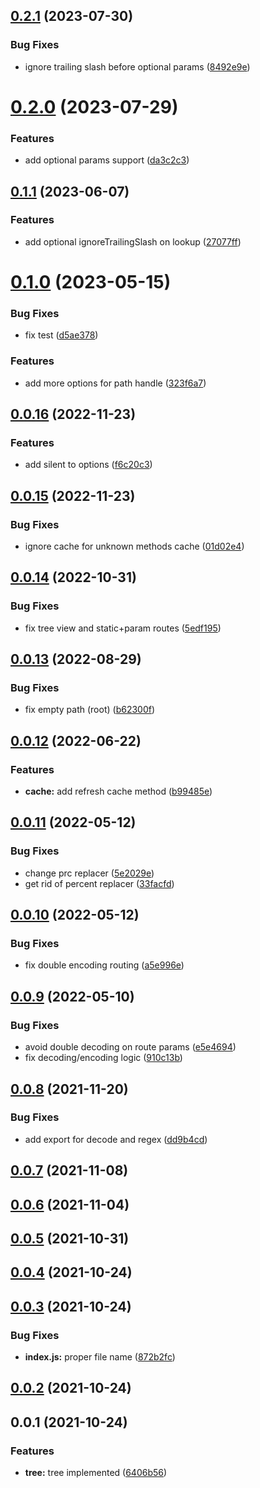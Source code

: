## [0.2.1](https://github.com/prostojs/router/compare/v0.2.0...v0.2.1) (2023-07-30)


### Bug Fixes

* ignore trailing slash before optional params ([8492e9e](https://github.com/prostojs/router/commit/8492e9e93c3ca2342aee64aef25b753c853640eb))



# [0.2.0](https://github.com/prostojs/router/compare/v0.1.1...v0.2.0) (2023-07-29)


### Features

* add optional params support ([da3c2c3](https://github.com/prostojs/router/commit/da3c2c3152d41ef8556bdf01b684856b1d3427b5))



## [0.1.1](https://github.com/prostojs/router/compare/v0.1.0...v0.1.1) (2023-06-07)


### Features

* add optional ignoreTrailingSlash on lookup ([27077ff](https://github.com/prostojs/router/commit/27077ff041d88aa1facf83fbcca261fbbe100fa5))



# [0.1.0](https://github.com/prostojs/router/compare/v0.0.16...v0.1.0) (2023-05-15)


### Bug Fixes

* fix test ([d5ae378](https://github.com/prostojs/router/commit/d5ae3787aee3a4e62b267d0eb2b911692345e4e5))


### Features

* add more options for path handle ([323f6a7](https://github.com/prostojs/router/commit/323f6a70d7ecbff57baf07cca2dd6b641454eaf7))



## [0.0.16](https://github.com/prostojs/router/compare/v0.0.15...v0.0.16) (2022-11-23)


### Features

* add silent to options ([f6c20c3](https://github.com/prostojs/router/commit/f6c20c3af82a6e3b95b355199252dc782939213f))



## [0.0.15](https://github.com/prostojs/router/compare/v0.0.14...v0.0.15) (2022-11-23)


### Bug Fixes

* ignore cache for unknown methods cache ([01d02e4](https://github.com/prostojs/router/commit/01d02e4d9315c7dc2aa0b404abb522404c82f5e3))



## [0.0.14](https://github.com/prostojs/router/compare/v0.0.13...v0.0.14) (2022-10-31)


### Bug Fixes

* fix tree view and static+param routes ([5edf195](https://github.com/prostojs/router/commit/5edf195bcab77e731a5613fb6e75a757dee3adbc))



## [0.0.13](https://github.com/prostojs/router/compare/v0.0.12...v0.0.13) (2022-08-29)


### Bug Fixes

* fix empty path (root) ([b62300f](https://github.com/prostojs/router/commit/b62300fbbb5077d2c5b33b586948eabf3a9fa986))



## [0.0.12](https://github.com/prostojs/router/compare/v0.0.11...v0.0.12) (2022-06-22)


### Features

* **cache:** add refresh cache method ([b99485e](https://github.com/prostojs/router/commit/b99485ec74648f08e8d5a55bf67c3b79acbc9667))



## [0.0.11](https://github.com/prostojs/router/compare/v0.0.10...v0.0.11) (2022-05-12)


### Bug Fixes

* change prc replacer ([5e2029e](https://github.com/prostojs/router/commit/5e2029e0a8f803adfca582356c30b5b3fe5216ca))
* get rid of percent replacer ([33facfd](https://github.com/prostojs/router/commit/33facfdba574125c1bf77c6411eb39505dc759c1))



## [0.0.10](https://github.com/prostojs/router/compare/v0.0.9...v0.0.10) (2022-05-12)


### Bug Fixes

* fix double encoding routing ([a5e996e](https://github.com/prostojs/router/commit/a5e996e0d04410bf4d8520f8a8a6cb29cb5a42ea))



## [0.0.9](https://github.com/prostojs/router/compare/v0.0.8...v0.0.9) (2022-05-10)


### Bug Fixes

* avoid double decoding on route params ([e5e4694](https://github.com/prostojs/router/commit/e5e46940b0af2846a5d4464b243be7381fa4fe4d))
* fix decoding/encoding logic ([910c13b](https://github.com/prostojs/router/commit/910c13b037c753813dca04eac8007ef6ab983902))



## [0.0.8](https://github.com/prostojs/router/compare/v0.0.7...v0.0.8) (2021-11-20)


### Bug Fixes

* add export for decode and regex ([dd9b4cd](https://github.com/prostojs/router/commit/dd9b4cdfa69f16bfc3c9184d17f1661a52ab7921))



## [0.0.7](https://github.com/prostojs/router/compare/v0.0.6...v0.0.7) (2021-11-08)



## [0.0.6](https://github.com/prostojs/router/compare/v0.0.5...v0.0.6) (2021-11-04)



## [0.0.5](https://github.com/prostojs/router/compare/v0.0.4...v0.0.5) (2021-10-31)



## [0.0.4](https://github.com/prostojs/router/compare/v0.0.3...v0.0.4) (2021-10-24)



## [0.0.3](https://github.com/prostojs/router/compare/v0.0.2...v0.0.3) (2021-10-24)


### Bug Fixes

* **index.js:** proper file name ([872b2fc](https://github.com/prostojs/router/commit/872b2fc0fbce42780cd4a88862612a1b72e81ddd))



## [0.0.2](https://github.com/prostojs/router/compare/v0.0.1...v0.0.2) (2021-10-24)



## 0.0.1 (2021-10-24)


### Features

* **tree:** tree implemented ([6406b56](https://github.com/prostojs/router/commit/6406b563a34b0db6f02180d4d663d2cf6f863c01))



